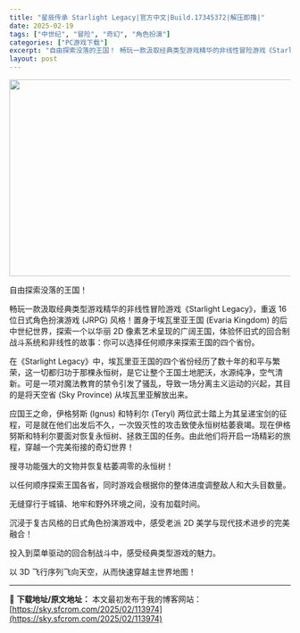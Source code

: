 ```yaml
---
title: "星辰传承 Starlight Legacy|官方中文|Build.17345372|解压即撸|"
date: 2025-02-19
tags: ["中世纪", "冒险", "奇幻", "角色扮演"]
categories: ["PC游戏下载"]
excerpt: "自由探索没落的王国！ 畅玩一款汲取经典类型游戏精华的非线性冒险游戏《Starlight Legacy》，重返 16 位日式角色扮演游戏 (JRPG) 风格！置身于埃瓦里亚王国 (Evaria Kingdom) 的后中世纪世界，探索一个以华丽 2D 像素艺术呈现的广阔王国，体验怀旧式的回合制战斗系统和&hellip;"
layout: post
---
```


<img class="aligncenter size-full wp-image-113972" src="https://sky.sfcrom.com/wp-content/uploads/2025/02/2025021907500115.webp" alt="" width="616" height="353" />

自由探索没落的王国！

畅玩一款汲取经典类型游戏精华的非线性冒险游戏《Starlight Legacy》，重返 16 位日式角色扮演游戏 (JRPG) 风格！置身于埃瓦里亚王国 (Evaria Kingdom) 的后中世纪世界，探索一个以华丽 2D 像素艺术呈现的广阔王国，体验怀旧式的回合制战斗系统和非线性的故事：你可以选择任何顺序来探索王国的四个省份。

在《Starlight Legacy》中，埃瓦里亚王国的四个省份经历了数十年的和平与繁荣，这一切都归功于那棵永恒树，是它让整个王国土地肥沃，水源纯净，空气清新。可是一项对魔法教育的禁令引发了骚乱，导致一场分离主义运动的兴起，其目的是将天空省 (Sky Province) 从埃瓦里亚解放出来。

应国王之命，伊格努斯 (Ignus) 和特利尔 (Teryl) 两位武士踏上为其呈递宝剑的征程，可是就在他们出发后不久，一次毁灭性的攻击致使永恒树枯萎衰竭。现在伊格努斯和特利尔要面对恢复永恒树、拯救王国的任务。由此他们将开启一场精彩的旅程，穿越一个完美衔接的奇幻世界！

搜寻功能强大的文物并恢复枯萎凋零的永恒树！

以任何顺序探索王国各省，同时游戏会根据你的整体进度调整敌人和大头目数量。

无缝穿行于城镇、地牢和野外环境之间，没有加载时间。

沉浸于复古风格的日式角色扮演游戏中，感受老派 2D 美学与现代技术进步的完美融合！

投入到菜单驱动的回合制战斗中，感受经典类型游戏的魅力。

以 3D 飞行序列飞向天空，从而快速穿越主世界地图！

---
📖 **下载地址/原文地址：** 本文最初发布于我的博客网站：[https://sky.sfcrom.com/2025/02/113974](https://sky.sfcrom.com/2025/02/113974)

